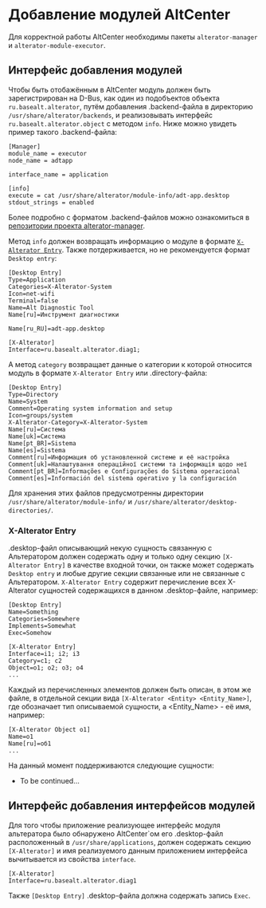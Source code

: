 # Добавление модулей AltCenter

Для корректной работы AltCenter необходимы пакеты `alterator-manager` и `alterator-module-executor`.

## Интерфейс добавления модулей

Чтобы быть отобажённым в AltCenter модуль должен быть зарегистрирован на D-Bus, как один из подобъектов объекта `ru.basealt.alterator`, путём добавления .backend-файла в директорию `/usr/share/alterator/backends`, и реализовывать интерфейс `ru.basealt.alterator.object` с методом `info`. Ниже можно увидеть пример такого .backend-файла:

```
[Manager]
module_name = executor
node_name = adtapp

interface_name = application

[info]
execute = cat /usr/share/alterator/module-info/adt-app.desktop
stdout_strings = enabled
```

Более подробно с форматом .backend-файлов можно ознакомиться в [репозитории проекта alterator-manager](https://gitlab.basealt.space/alt/alterator-manager/-/blob/master/docs/README-ru.md).

Метод `info` должен возвращать информацию о модуле в формате [`X-Alterator Entry`](#x\-alterator-entry). Также потдерживается, но не рекомендуется формат `Desktop entry`: 

```
[Desktop Entry]
Type=Application
Categories=X-Alterator-System
Icon=net-wifi
Terminal=false
Name=Alt Diagnostic Tool
Name[ru]=Инструмент диагностики

Name[ru_RU]=adt-app.desktop

[X-Alterator]
Interface=ru.basealt.alterator.diag1;
```

А метод `category` возвращает данные о категории к которой относится модуль в формате `X-Alterator Entry` или .directory-файла:

```
[Desktop Entry]
Type=Directory
Name=System
Comment=Operating system information and setup
Icon=groups/system
X-Alterator-Category=X-Alterator-System
Name[ru]=Система
Name[uk]=Система
Name[pt_BR]=Sistema
Name[es]=Sistema
Comment[ru]=Информация об установленной системе и её настройка
Comment[uk]=Налаштування операційної системи та інформація щодо неї
Comment[pt_BR]=Informações e Configurações do Sistema operacional
Comment[es]=Información del sistema operativo y la configuración
```

Для хранения этих файлов предусмотренны директории `/usr/share/alterator/module-info/` и `/usr/share/alterator/desktop-directories/`.

### X-Alterator Entry

.desktop-файл описывающий некую сущность связанную с Альтератором должен содержать одну и только одну секцию `[X-Alterator Entry]` в качестве входной точки, он также может содержать `Desktop entry` и любые другие секции связанные или не связанные с Альтератором. `X-Alterator Entry` содержит перечисление всех X-Alterator сущностей содержащихся в данном .desktop-файле, например:

```
[Desktop Entry]
Name=Something
Categories=Somewhere
Implements=Somewhat
Exec=Somehow

[X-Alterator Entry]
Interface=i1; i2; i3
Category=c1; c2
Object=o1; o2; o3; o4
...
```

Каждый из перечисленных элементов должен быть описан, в этом же файле, в отдельной секции вида `[X-Alterator <Entity> <Entity_Name>]`, где <Entity> обозначает тип описываемой сущности, а <Entity_Name> - её имя, например:

```
[X-Alterator Object o1]
Name=o1
Name[ru]=об1
...
```

На данный момент поддерживаются следующие сущности:
* To be continued...

## Интерфейс добавления интерфейсов модулей

Для того чтобы приложение реализующее интерфейс модуля альтератора было обнаружено AltCenter\`ом его .desktop-файл расположенный в `/usr/share/applications`, должен содержать секцию `[X-Alterator]` и имя реализуемого данным приложением интерфейса вычитывается из свойства `interface`.

```
[X-Alterator]
Interface=ru.basealt.alterator.diag1
```

Также `[Desktop Entry]` .desktop-файла должна содержать запись `Exec`.
